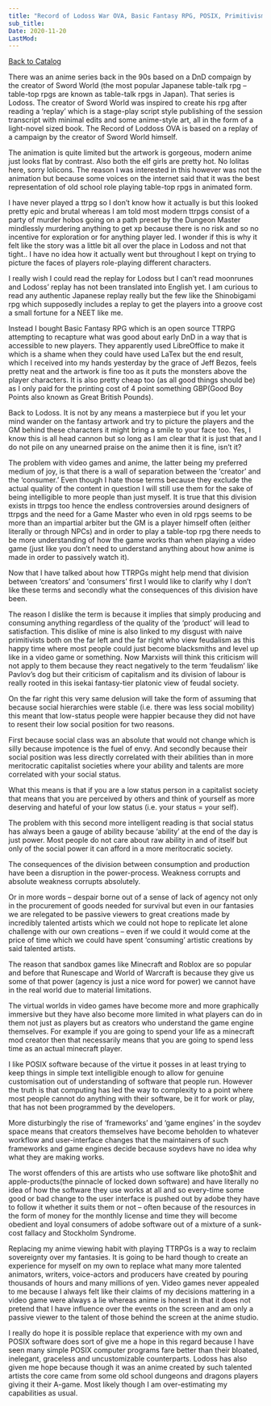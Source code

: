 ```yaml
---
title: "Record of Lodoss War OVA, Basic Fantasy RPG, POSIX, Primitivism, and The Power Process"
sub_title:
Date: 2020-11-20
LastMod:
---
```


[Back to Catalog](https://otaking.xyz/index.html)

There was an anime series back in the 90s based on a DnD compaign by the creator of Sword World (the most popular Japanese table-talk rpg – table-top rpgs are known as table-talk rpgs in Japan). That series is Lodoss. The creator of Sword World was inspired to create his rpg after reading a ‘replay’ which is a stage-play script style publishing of the session transcript with minimal edits and some anime-style art, all in the form of a light-novel sized book. The Record of Loddoss OVA is based on a replay of a campaign by the creator of Sword World himself.

The animation is quite limited but the artwork is gorgeous, modern anime just looks flat by contrast. Also both the elf girls are pretty hot. No lolitas here, sorry lolicons. The reason I was interested in this however was not the animation but because some voices on the internet said that it was the best representation of old school role playing table-top rpgs in animated form.

I have never played a ttrpg so I don’t know how it actually is but this looked pretty epic and brutal whereas I am told most modern ttrpgs consist of a party of murder hobos going on a path preset by the Dungeon Master mindlessly murdering anything to get xp because there is no risk and so no incentive for exploration or for anything player led. I wonder if this is why it felt like the story was a little bit all over the place in Lodoss and not that tight.. I have no idea how it actually went but throughout I kept on trying to picture the faces of players role-playing different characters.

I really wish I could read the replay for Lodoss but I can’t read moonrunes and Lodoss’ replay has not been translated into English yet. I am curious to read any authentic Japanese replay really but the few like the Shinobigami rpg which supposedly includes a replay to get the players into a groove cost a small fortune for a NEET like me.

Instead I bought Basic Fantasy RPG which is an open source TTRPG attempting to recapture what was good about early DnD in a way that is accessible to new players. They apparently used LibreOffice to make it which is a shame when they could have used LaTex but the end result, which I received into my hands yesterday by the grace of Jeff Bezos, feels pretty neat and the artwork is fine too as it puts the monsters above the player characters. It is also pretty cheap too (as all good things should be) as I only paid for the printing cost of 4 point something GBP(Good Boy Points also known as Great British Pounds).

Back to Lodoss. It is not by any means a masterpiece but if you let your mind wander on the fantasy artwork and try to picture the players and the GM behind these characters it might bring a smile to your face too. Yes, I know this is all head cannon but so long as I am clear that it is just that and I do not pile on any unearned praise on the anime then it is fine, isn’t it?

The problem with video games and anime, the latter being my preferred medium of joy, is that there is a wall of separation between the ‘creator’ and the ‘consumer.’ Even though I hate those terms because they exclude the actual quality of the content in question I will still use them for the sake of being intelligible to more people than just myself. It is true that this division exists in ttrpgs too hence the endless controversies around designers of ttrpgs and the need for a Game Master who even in old rpgs seems to be more than an impartial arbiter but the GM is a player himself often (either literally or through NPCs) and in order to play a table-top rpg there needs to be more understanding of how the game works than when playing a video game (just like you don’t need to understand anything about how anime is made in order to passively watch it).

Now that I have talked about how TTRPGs might help mend that division between ‘creators’ and ‘consumers’ first I would like to clarify why I don’t like these terms and secondly what the consequences of this division have been.

The reason I dislike the term is because it implies that simply producing and consuming anything regardless of the quality of the ‘product’ will lead to satisfaction. This dislike of mine is also linked to my disgust with naive primitivists both on the far left and the far right who view feudalism as this happy time where most people could just become blacksmiths and level up like in a video game or something. Now Marxists will think this criticism will not apply to them because they react negatively to the term ‘feudalism’ like Pavlov’s dog but their criticism of capitalism and its division of labour is really rooted in this isekai fantasy-tier platonic view of feudal society.

On the far right this very same delusion will take the form of assuming that because social hierarchies were stable (i.e. there was less social mobility) this meant that low-status people were happier because they did not have to resent their low social position for two reasons.

First because social class was an absolute that would not change which is silly because impotence is the fuel of envy. And secondly because their social position was less directly correlated with their abilities than in more meritocratic capitalist societies where your ability and talents are more correlated with your social status.

What this means is that if you are a low status person in a capitalist society that means that you are perceived by others and think of yourself as more deserving and hateful of your low status (i.e. your status = your self).

The problem with this second more intelligent reading is that social status has always been a gauge of ability because ‘ability’ at the end of the day is just power. Most people do not care about raw ability in and of itself but only of the social power it can afford in a more meritocratic society.

The consequences of the division between consumption and production have been a disruption in the power-process. Weakness corrupts and absolute weakness corrupts absolutely.

Or in more words – despair borne out of a sense of lack of agency not only in the procurement of goods needed for survival but even in our fantasies we are relegated to be passive viewers to great creations made by incredibly talented artists which we could not hope to replicate let alone challenge with our own creations – even if we could it would come at the price of time which we could have spent ‘consuming’ artistic creations by said talented artists.

The reason that sandbox games like Minecraft and Roblox are so popular and before that Runescape and World of Warcraft is because they give us some of that power (agency is just a nice word for power) we cannot have in the real world due to material limitations.

The virtual worlds in video games have become more and more graphically immersive but they have also become more limited in what players can do in them not just as players but as creators who understand the game engine themselves. For example if you are going to spend your life as a minecraft mod creator then that necessarily means that you are going to spend less time as an actual minecraft player.

I like POSIX software because of the virtue it posses in at least trying to keep things in simple text intelligible enough to allow for genuine customisation out of understanding of software that people run. However the truth is that computing has led the way to complexity to a point where most people cannot do anything with their software, be it for work or play, that has not been programmed by the developers.

More disturbingly the rise of ‘frameworks’ and ‘game engines’ in the soydev space means that creators themselves have become beholden to whatever workflow and user-interface changes that the maintainers of such frameworks and game engines decide because soydevs have no idea why what they are making works.

The worst offenders of this are artists who use software like photo$hit and apple-products(the pinnacle of locked down software) and have literally no idea of how the software they use works at all and so every-time some good or bad change to the user interface is pushed out by adobe they have to follow it whether it suits them or not – often because of the resources in the form of money for the monthly license and time they will become obedient and loyal consumers of adobe software out of a mixture of a sunk-cost fallacy and Stockholm Syndrome.

Replacing my anime viewing habit with playing TTRPGs is a way to reclaim sovereignty over my fantasies. It is going to be hard though to create an experience for myself on my own to replace what many more talented animators, writers, voice-actors and producers have created by pouring thousands of hours and many millions of yen. Video games never appealed to me because I always felt like their claims of my decisions mattering in a video game were always a lie whereas anime is honest in that it does not pretend that I have influence over the events on the screen and am only a passive viewer to the talent of those behind the screen at the anime studio.

I really do hope it is possible replace that experience with my own and POSIX software does sort of give me a hope in this regard because I have seen many simple POSIX computer programs fare better than their bloated, inelegant, graceless and uncustomizable counterparts. Lodoss has also given me hope because though it was an anime created by such talented artists the core came from some old school dungeons and dragons players giving it their A-game. Most likely though I am over-estimating my capabilities as usual.
